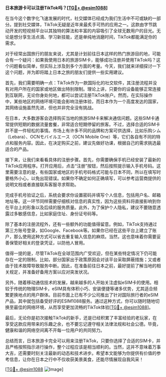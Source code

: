 **日本旅游卡可以注册TikTok吗？[[TG💪+ @esim1088](https://t.me/s/esim1088)]**

在当今这个数字化飞速发展的时代，社交媒体已经成为我们生活中不可或缺的一部分。提到社交媒体，TikTok无疑是近年来最炙手可热的应用之一。这款由字节跳动开发的短视频平台以其独特的算法和丰富的内容吸引了全球无数用户的目光。无论是想分享生活点滴、学习新技能，还是单纯地消磨时间，TikTok都能满足你的需求。

对于经常出国旅行的朋友来说，尤其是计划前往日本这样的热门旅游目的地，可能会有一个疑问：如果我使用日本的旅游SIM卡，能够成功注册并使用TikTok吗？这个问题看似简单，但实际上涉及到多个方面的考量。今天，我们就来详细探讨一下这个问题，并为即将踏上日本之旅的朋友们提供一些实用建议。

首先，我们需要明确一点：TikTok作为一款国际化的社交软件，其注册流程并没有对用户所在的国家或地区做出特别限制。理论上讲，只要你的设备能够正常连接到互联网，无论你身处何地，都可以尝试注册TikTok账户。然而，在实际操作中，某些地区的网络环境可能会影响注册体验，而日本作为一个高度发达的国家，其网络设施虽然先进，但也并非完全没有挑战。

在日本，大多数游客会选择购买当地的旅游SIM卡来解决通信问题。这些SIM卡通常提供短期的数据流量套餐，非常适合短期停留的旅客。不过，选择合适的SIM卡并不是一件轻松的事情。市场上有许多不同的品牌和方案可供选择，比如乐购シム（Lebara）、OCNモバイルエース（OCN Mobile One）等，它们各自有不同的特点和服务内容。因此，在决定购买之前，建议先做好功课，根据自己的需求挑选最适合的产品。

接下来，让我们来看看具体的注册步骤。首先，你需要确保手机已经安装了最新的TikTok应用程序。打开应用后，点击“注册”按钮，然后按照提示输入手机号码。这里需要注意的是，有些国家或地区的手机号码格式可能与日本不同，所以在填写时要格外小心，以免出现错误。如果你不确定如何正确填写，可以参考运营商提供的说明文档或者直接联系客服寻求帮助。

完成手机号验证之后，系统会要求你设置密码并填写个人信息，包括用户名、邮箱地址等。这一环节同样需要仔细核对信息的真实性，因为这些资料将直接影响到你在平台上的形象以及后续的服务质量。此外，为了保护个人隐私，建议不要随意透露过多敏感信息，比如家庭住址、身份证号码等。

除了基本的注册流程外，还有一些额外的功能值得留意。例如，TikTok支持通过第三方账号登录，如Google、Facebook等。如果你已经在这些平台上建立了账户，那么使用这种方式可以省去重复输入信息的麻烦。当然，这也意味着你需要妥善保管好相关的登录凭证，以防他人冒用。

值得一提的是，尽管TikTok在全球范围内广受欢迎，但在某些特定情况下仍可能存在一定的限制。比如，部分国家出于政策原因会对该平台采取屏蔽措施；又或者由于技术故障导致服务中断。因此，在准备前往日本之前，最好提前了解当地的相关规定，并准备好备用方案以应对突发状况。

另外，随着移动通信技术的发展，越来越多的人开始关注虚拟eSIM卡的使用。相较于传统的物理SIM卡，eSIM具有体积小巧、安装便捷等诸多优势，尤其适合频繁更换地点的用户群体。目前市面上已有不少公司推出了针对国际旅行者的eSIM产品，其中就包括备受好评的ESIM1088服务。通过这种方式，你可以随时随地切换至最佳的网络环境，从而享受更加流畅的TikTok体验[[TG💪+ @esim1088](https://t.me/s/esim1088)]。

最后，无论你是初次接触TikTok的新手，还是已经积累了丰富经验的老玩家，在享受这款应用带来的乐趣之余，也不要忘记遵守相关法律法规和社会公德。毕竟，健康和谐的网络空间离不开每一位用户的共同努力。

总结而言，日本旅游卡完全可以用来注册TikTok，只要你选择了合适的SIM卡，并且严格按照指示进行操作，整个过程应该是相当顺利的。当然，这并不意味着万事大吉，还需要时刻关注最新的动态和技术进步。希望本文能够为你提供有价值的参考信息，让你在日本之行中不仅收获美景美食，还能尽情展现自我风采！

[[TG💪+ @esim1088](https://t.me/s/esim1088) ![Image](https://i.postimg.cc/4NQfJmqS/Snipaste-2025-05-13-00-14-12.png)]